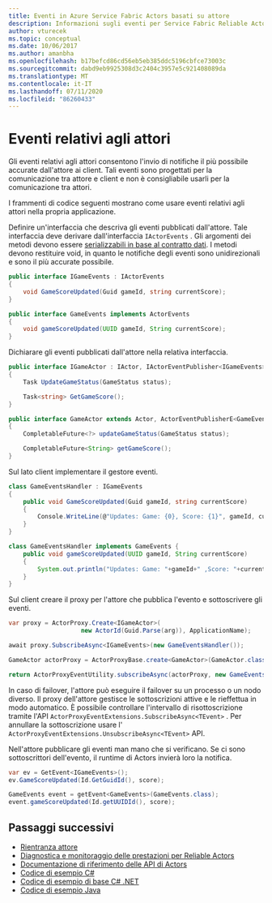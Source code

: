 ```yaml
---
title: Eventi in Azure Service Fabric Actors basati su attore
description: Informazioni sugli eventi per Service Fabric Reliable Actors, una soluzione efficace per la comunicazione tra attore e client.
author: vturecek
ms.topic: conceptual
ms.date: 10/06/2017
ms.author: amanbha
ms.openlocfilehash: b17befcd86cd56eb5eb385ddc5196cbfce73003c
ms.sourcegitcommit: dabd9eb9925308d3c2404c3957e5c921408089da
ms.translationtype: MT
ms.contentlocale: it-IT
ms.lasthandoff: 07/11/2020
ms.locfileid: "86260433"
---
```

# <a name="actor-events"></a>Eventi relativi agli attori
Gli eventi relativi agli attori consentono l'invio di notifiche il più possibile accurate dall'attore ai client. Tali eventi sono progettati per la comunicazione tra attore e client e non è consigliabile usarli per la comunicazione tra attori.

I frammenti di codice seguenti mostrano come usare eventi relativi agli attori nella propria applicazione.

Definire un'interfaccia che descriva gli eventi pubblicati dall'attore. Tale interfaccia deve derivare dall'interfaccia `IActorEvents` . Gli argomenti dei metodi devono essere [serializzabili in base al contratto dati](service-fabric-reliable-actors-notes-on-actor-type-serialization.md). I metodi devono restituire void, in quanto le notifiche degli eventi sono unidirezionali e sono il più accurate possibile.

```csharp
public interface IGameEvents : IActorEvents
{
    void GameScoreUpdated(Guid gameId, string currentScore);
}
```
```Java
public interface GameEvents implements ActorEvents
{
    void gameScoreUpdated(UUID gameId, String currentScore);
}
```
Dichiarare gli eventi pubblicati dall'attore nella relativa interfaccia.

```csharp
public interface IGameActor : IActor, IActorEventPublisher<IGameEvents>
{
    Task UpdateGameStatus(GameStatus status);

    Task<string> GetGameScore();
}
```
```Java
public interface GameActor extends Actor, ActorEventPublisherE<GameEvents>
{
    CompletableFuture<?> updateGameStatus(GameStatus status);

    CompletableFuture<String> getGameScore();
}
```
Sul lato client implementare il gestore eventi.

```csharp
class GameEventsHandler : IGameEvents
{
    public void GameScoreUpdated(Guid gameId, string currentScore)
    {
        Console.WriteLine(@"Updates: Game: {0}, Score: {1}", gameId, currentScore);
    }
}
```

```Java
class GameEventsHandler implements GameEvents {
    public void gameScoreUpdated(UUID gameId, String currentScore)
    {
        System.out.println("Updates: Game: "+gameId+" ,Score: "+currentScore);
    }
}
```

Sul client creare il proxy per l'attore che pubblica l'evento e sottoscrivere gli eventi.

```csharp
var proxy = ActorProxy.Create<IGameActor>(
                    new ActorId(Guid.Parse(arg)), ApplicationName);

await proxy.SubscribeAsync<IGameEvents>(new GameEventsHandler());
```

```Java
GameActor actorProxy = ActorProxyBase.create<GameActor>(GameActor.class, new ActorId(UUID.fromString(args)));

return ActorProxyEventUtility.subscribeAsync(actorProxy, new GameEventsHandler());
```

In caso di failover, l'attore può eseguire il failover su un processo o un nodo diverso. Il proxy dell'attore gestisce le sottoscrizioni attive e le rieffettua in modo automatico. È possibile controllare l'intervallo di risottoscrizione tramite l'API `ActorProxyEventExtensions.SubscribeAsync<TEvent>` . Per annullare la sottoscrizione usare l' `ActorProxyEventExtensions.UnsubscribeAsync<TEvent>` API.

Nell'attore pubblicare gli eventi man mano che si verificano. Se ci sono sottoscrittori dell'evento, il runtime di Actors invierà loro la notifica.

```csharp
var ev = GetEvent<IGameEvents>();
ev.GameScoreUpdated(Id.GetGuidId(), score);
```
```Java
GameEvents event = getEvent<GameEvents>(GameEvents.class);
event.gameScoreUpdated(Id.getUUIDId(), score);
```


## <a name="next-steps"></a>Passaggi successivi
* [Rientranza attore](service-fabric-reliable-actors-reentrancy.md)
* [Diagnostica e monitoraggio delle prestazioni per Reliable Actors](service-fabric-reliable-actors-diagnostics.md)
* [Documentazione di riferimento delle API di Actors](/previous-versions/azure/dn971626(v=azure.100))
* [Codice di esempio C#](https://github.com/Azure-Samples/service-fabric-dotnet-getting-started)
* [Codice di esempio di base C# .NET](https://github.com/Azure-Samples/service-fabric-dotnet-core-getting-started)
* [Codice di esempio Java](https://github.com/Azure-Samples/service-fabric-java-getting-started)
